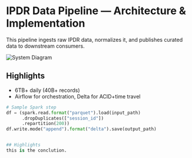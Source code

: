 # IPDR Data Pipeline — Architecture & Implementation

This pipeline ingests raw IPDR data, normalizes it, and publishes curated data to downstream consumers.

![System Diagram](asset/projects/ipdr/diagram.png)

## Highlights
- 6TB+ daily (40B+ records)
- Airflow for orchestration, Delta for ACID+time travel

```python
# Sample Spark step
df = (spark.read.format("parquet").load(input_path)
      .dropDuplicates(["session_id"])
      .repartition(200))
df.write.mode("append").format("delta").save(output_path)


## Highlights 
this is the conclution. 